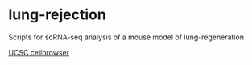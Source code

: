 # lung-rejection

Scripts for scRNA-seq analysis of a mouse model of lung-regeneration

[UCSC cellbrowser](http://amc-sandbox.ucdenver.edu/User33/browser/lung_transplant/)

